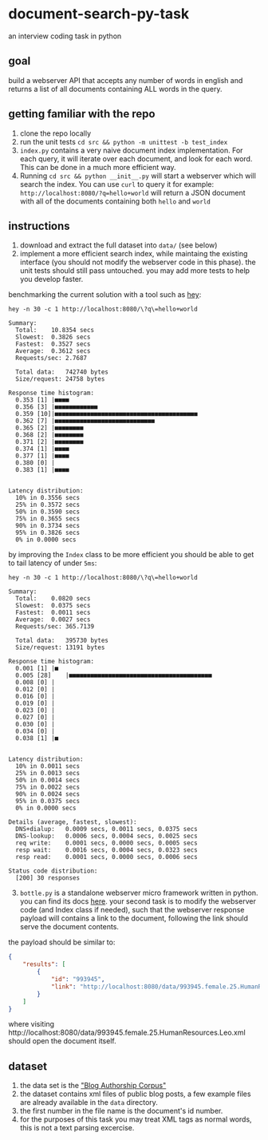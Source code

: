 # document-search-py-task
an interview coding task in python 

## goal

build a webserver API that accepts any number of words in english and returns a list of all documents containing ALL words in the query. 

## getting familiar with the repo
1. clone the repo locally
2. run the unit tests `cd src && python -m unittest -b test_index`
3. `index.py` contains a very naive document index implementation. For each query, it will iterate over each document, and look for each word. This can be done in a much more efficient way. 
4. Running `cd src && python __init__.py` will start a webserver which will search the index. You can use `curl` to query it for example: `http://localhost:8080/?q=hello+world` will return a JSON document with all of the documents containing both `hello` and `world`

## instructions
1. download and extract the full dataset into `data/` (see below)
2. implement a more efficient search index, while maintaing the existing interface (you should not modify the webserver code in this phase). the unit tests should still pass untouched. you may add more tests to help you develop faster. 

benchmarking the current solution with a tool such as [hey](https://github.com/rakyll/hey):

```
hey -n 30 -c 1 http://localhost:8080/\?q\=hello+world

Summary:
  Total:	10.8354 secs
  Slowest:	0.3826 secs
  Fastest:	0.3527 secs
  Average:	0.3612 secs
  Requests/sec:	2.7687

  Total data:	742740 bytes
  Size/request:	24758 bytes

Response time histogram:
  0.353 [1]	|■■■■
  0.356 [3]	|■■■■■■■■■■■■
  0.359 [10]|■■■■■■■■■■■■■■■■■■■■■■■■■■■■■■■■■■■■■■■■
  0.362 [7]	|■■■■■■■■■■■■■■■■■■■■■■■■■■■■
  0.365 [2]	|■■■■■■■■
  0.368 [2]	|■■■■■■■■
  0.371 [2]	|■■■■■■■■
  0.374 [1]	|■■■■
  0.377 [1]	|■■■■
  0.380 [0]	|
  0.383 [1]	|■■■■


Latency distribution:
  10% in 0.3556 secs
  25% in 0.3572 secs
  50% in 0.3590 secs
  75% in 0.3655 secs
  90% in 0.3734 secs
  95% in 0.3826 secs
  0% in 0.0000 secs

```

by improving the `Index` class to be more efficient you should be able to get to tail latency of under `5ms`:

```
hey -n 30 -c 1 http://localhost:8080/\?q\=hello+world

Summary:
  Total:	0.0820 secs
  Slowest:	0.0375 secs
  Fastest:	0.0011 secs
  Average:	0.0027 secs
  Requests/sec:	365.7139

  Total data:	395730 bytes
  Size/request:	13191 bytes

Response time histogram:
  0.001 [1]	|■
  0.005 [28]	|■■■■■■■■■■■■■■■■■■■■■■■■■■■■■■■■■■■■■■■■
  0.008 [0]	|
  0.012 [0]	|
  0.016 [0]	|
  0.019 [0]	|
  0.023 [0]	|
  0.027 [0]	|
  0.030 [0]	|
  0.034 [0]	|
  0.038 [1]	|■


Latency distribution:
  10% in 0.0011 secs
  25% in 0.0013 secs
  50% in 0.0014 secs
  75% in 0.0022 secs
  90% in 0.0024 secs
  95% in 0.0375 secs
  0% in 0.0000 secs

Details (average, fastest, slowest):
  DNS+dialup:	0.0009 secs, 0.0011 secs, 0.0375 secs
  DNS-lookup:	0.0006 secs, 0.0004 secs, 0.0025 secs
  req write:	0.0001 secs, 0.0000 secs, 0.0005 secs
  resp wait:	0.0016 secs, 0.0004 secs, 0.0323 secs
  resp read:	0.0001 secs, 0.0000 secs, 0.0006 secs

Status code distribution:
  [200]	30 responses
```

3. `bottle.py` is a standalone webserver micro framework  written in python.  you can find its docs [here](https://bottlepy.org/docs/dev/). your second task is to modify the webserver code (and Index class if needed), such that the webserver response payload will contains a link to the document, following the link should serve the document contents. 

the payload should be similar to:
```json
{
    "results": [
        {
            "id": "993945",
            "link": "http://localhost:8080/data/993945.female.25.HumanResources.Leo.xml"
        }
    ]
}
```

where visiting http://localhost:8080/data/993945.female.25.HumanResources.Leo.xml should open the document itself.

## dataset 

1. the data set is the ["Blog Authorship Corpus"](http://u.cs.biu.ac.il/~koppel/BlogCorpus.htm) 
2. the dataset contains xml files of public blog posts, a few example files are already available in the `data` directory. 
3. the first number in the file name is the document's id number. 
4. for the purposes of this task you may treat XML tags as normal words, this is not a text parsing excercise. 
